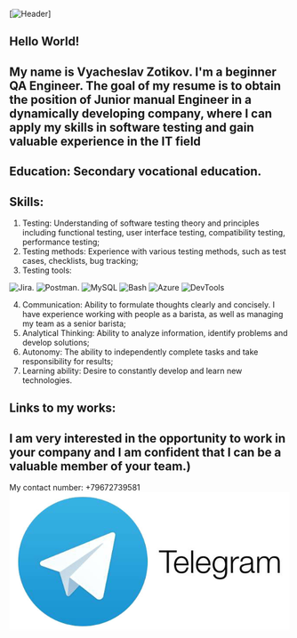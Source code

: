 [![Header](https://github.com/LazaRus272/LazaRus272/blob/main/assets/The%20Rock%20The%20Rock%20Meme%20GIF%20-%20The%20Rock%20The%20Rock%20Meme%20Dwayne%20Johnson%20-%20Descobrir%20e%20Compartilhar%20GIFs.gif)]

## Hello World!
## My name is Vyacheslav Zotikov. I'm a beginner QA Engineer. The goal of my resume is to obtain the position of Junior manual Engineer in a dynamically developing company, where I can apply my skills in software testing and gain valuable experience in the IT field

## Education: Secondary vocational education. 

## Skills:
 1) Testing: Understanding of software testing theory and principles including functional testing, user interface testing, compatibility testing, performance testing;
 2) Testing methods: Experience with various testing methods, such as test cases, checklists, bug tracking;
 3) Testing tools: 
 
 ![Jira](https://img.shields.io/badge/-Jira-090909?style=for-the-badge&logo=Jira&logoColor=blue).
 ![Postman](https://img.shields.io/badge/-Postman-090909?style=for-the-badge&logo=Postman&logoColor=Orange).
 ![MySQL](https://img.shields.io/badge/-MySQL-090909?style=for-the-badge&logo=MySQL&logoColor=blue)
 ![Bash](https://img.shields.io/badge/-Bash-090909?style=for-the-badge&logo=Bash&logoColor=blue)
 ![Azure](https://img.shields.io/badge/-Azure-090909?style=for-the-badge&logo=Azure&logoColor=blue)
 ![DevTools](https://img.shields.io/badge/-DevTools-090909?style=for-the-badge&logo=DevTools&logoColor=blue) 
 
 4) Communication: Ability to formulate thoughts clearly and concisely. I have experience working with people as a barista, as well as managing my team as a senior barista;
 5) Analytical Thinking: Ability to analyze information, identify problems and develop solutions;
 6)  Autonomy: The ability to independently complete tasks and take responsibility for results;
 7) Learning ability: Desire to constantly develop and learn new technologies.

 ## Links to my works:


## I am very interested in the opportunity to work in your company and I am confident that I can be a valuable member of your team.)

My contact number: +79672739581
[![Telegram](https://github.com/LazaRus272/LazaRus272/blob/main/assets/telegram.jpg)](https://t.me/VShredinger)


